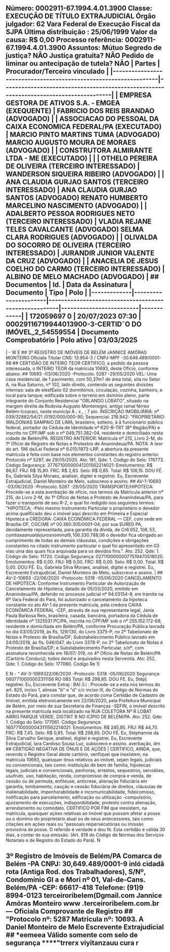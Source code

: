 ## Número: 0002911-67.1994.4.01.3900 Classe: EXECUÇÃO DE TÍTULO EXTRAJUDICIAL Órgão julgador: 62 Vara Federal de Execução Fiscal da SJPA Última distribuição : 25/06/1999 Valor da causa: R$ 0,00 Processo referência: 0002911-67.1994.4.01.3900 Assuntos: Mútuo Segredo de justiça? NÃO Justiça gratuita? NÃO Pedido de liminar ou antecipação de tutela? NÃO | Partes | Procurador/Terceiro vinculado | |-----------------------------------------------------------------|--------------------------------------------------------------------------------------| | EMPRESA GESTORA DE ATIVOS S.A. - EMGEA (EXEQUENTE) | FABRICIO DOS REIS BRANDAO (ADVOGADO) | | ASSOCIACAO DO PESSOAL DA CAIXA ECONOMICA FEDERAL/PA (EXECUTADO) | MARCIO PINTO MARTINS TUMA (ADVOGADO) MARCIO AUGUSTO MOURA DE MORAES (ADVOGADO) | | CONSTRUTORA ALMIRANTE LTDA - ME (EXECUTADO) | | | OTHELO PEREIRA DE OLIVEIRA (TERCEIRO INTERESSADO) | WANDERSON SIQUEIRA RIBEIRO (ADVOGADO) | | ANA CLAUDIA GURJAO SANTOS (TERCEIRO INTERESSADO) | ANA CLAUDIA GURJAO SANTOS (ADVOGADO) RENATO HUMBERTO MARCELINO NASCIMENTO (ADVOGADO) | | ADALBERTO PESSOA RODRIGUES NETO (TERCEIRO INTERESSADO) | VLADIA REJANE TELES CAVALCANTE (ADVOGADO) SELMA CLARA RODRIGUES (ADVOGADO) | | OLIVALDA DO SOCORRO DE OLIVEIRA (TERCEIRO INTERESSADO) | JURANDIR JUNIOR VALENTE DA CRUZ (ADVOGADO) | | ANACELIA DE JESUS COELHO DO CARMO (TERCEIRO INTERESSADO) | ALBINO DE MELO MACHADO (ADVOGADO) | ## Documentos | Id. | Data da Assinatura | Documento | Tipo | Polo | |-------------|----------------------|------------------------------------------------------|-------------------------|------------| | 172059697 0 | 20/07/2023 07:30 | 00029116719944013900-3-CERTIDˆO DO IMÓVEL_2_54559554 | Documento Comprobatório | Polo ativo | 03/03/2025

| - W E ## 3º REGISTRO DE IMÓVEIS DE BELÉM JANNICE AMÓRAS MONTEIRO Oficiala Titular CNS: 13.954-3 / CNPJ-MPF -30.649.489/0001-98 ## CERTIDÃO DE INTEIRO TEOR CERTIFICO, a pedido da pessoa interessada, o INTEIRO TEOR da matrícula 10693, deste Ofício, conforme abaixo: ## 10693 -03/06/2020 -Protocolo: 5287 -29/05/2020 VEL: Uma casa residencial, de 1 pavimento, com 50,37m? de área total, sita no Setor A, na Rua Saturno, nº 102, lado direito, contendo as seguintes divisões internas: sala de elesfEaiio 02 dormitórios, circulação, cozinha, banheiro, e local para tanque; edificada sobre o terreno em domínio pleno, parte integrante do Conjunto Residencial "ORLANDO LOBATO", situado na margem direita da Rodovia Augusto Montenegro, antigo ramal férreo Belém-Icoaraci, neste municípi À ; x , ; 7 pio. INSCRIÇÃO IMOBILIÁRIA: nº 039/32882/54/21 /0192/000/000-90; Sequencial: 218.942: "PROPRIETÁRIO: WALDONIAS SAMPAIO DE LIMA, brasileiro, solteiro, à ã funcionário público federal, portador da Cédula de Identidade nº 620-B-TRT (8º Região/PA) e inscrito no CPF/MF sob o nº 049.751.382-04, residente e domiciliado nesta cidade de Belém/PA. REGISTRO ANTERIOR: Matrícula nº 215, Livro 2-M, do 1º Ofício de Registro de Notas e Protestos de Ananindeua/PA. NOTA: A teor do art. 196 da/Lei Federal nº 6.015/1973-LRP, a abertura da presente matrícula é feita com base nos elementos constantes do registro anterior. Protocolo nº 5287, de 29/05/2020. Ato: 181, Qde: 1. Código do Selo: 176773. Código Segurança: 37767100000041201562214021: Emolumentos: R$ 86,87. FRJ: R$ 15,80. FRC: R$ 2,63. Selo: R$ 0,85. Total: R$ 106,15. DOU FÉ. Eu, Gabriela Silya Moraes, analisei, digitei e registrei. Eu, Escrevente Extrajudicial, Daniel Monteiro de Melo, subscrevo e assino. ## AV-1-10693 -03/06/2020 -Protocolo: 5287 -29/05/2020 TRANSPORTE/HIPOTECA: Procede-se a esta averbação de ofício, nos termos da Matrícula anterior nº 215, do Livro 2-M, do 1º Ofício de Notas e Protesto de Ananindeua/PA, para fazer o transporte de seu R-2, o qual foi redigido nos seguintes termos: "HIPOTECA; -Pelo mesmo Instrumento Particular o proprietário e devedor acima qualificado deu o imóvel aqui descrito em Primeira e Especial Hipoteca a CREDORA: CAIXA ECONÔMICA FEDERAL — CEF, com sede em Brasília-DF, CGC/ME nº 00.360.305/0001-04, por sua SUREG PA, devidamente representada, para garantia da dívida, de Cr$6.052,108,53, com taxa anual de juros nominal 9,10%, efetiva 9,4893%, Prazo de amortização de 252 meses normal, prorrogação 096,valor da garantia Cr$6.330.788,06 o devedor fica obrigado ao cumprimento de todas as demais cláusulas, condições e obrigações constantes no citado instrumento particular o qual foi apresentado em 03 vias uma das quais fica arquivada para os devidos fins.". Ato: 252. Qde: 1. Código do Selo: 11720. Código Segurança: 02711000000077519470518020. Emolumentos: R$ 0,00. FRJ: R$ 0,00. FRC: R$ 0,00. Selo: R$ 0,00. Total: R$ 0,00. DOU FÉ. Eu, Gabriela Silva Moraes, analisei, digitei e registrei. Eu, Escrevente Extrajudicial, Daniel Monteiro de Melo, subscrevo e assino. | ## AV-2-10693 -22/06/2020 -Protocolo: 5318 -05/06/2020 CANCELAMENTO DE HIPOTECA: Conforme Instrumento Particular de Autorização de Cancelamento de Hipoteca, datado de 05/03/2020, emitido em Ananindeua/PA, deferido no processo judicial nº 94.03154-8, em tramite na 6º Vara Federal do Pará, foi autorizado o cancelamento da hipoteca constante no ato AV-1 da presente matrícula, pela credora CAIXA ECONÔMICA FEDERAL -CEF, através de sua representante legal, Jania Paula Barbosa Reis, brasileira, casada, bancária, portadora da Cédula de Identidade nº 1325531 PC/PA, inscrita no CPF/MF sob o nº 255.152.172-68, residente e domiciliada em Belém/PA, conforme Procuração Pública lavrada no dia 03/05/2019, às fls, 129/130, do Livro 3375-P, no 2º Tabelionato de Notas e Protesto de Brasília/DF; Substabelecimento Público lavrado em 24/05/2019, às fls. 046/047, do Livro 3378-P, no 2º Tabelionato de Notas é Protesto de Brasília/DF; e Substabelecimento Particular, s/nº, com assinatura reconhecida em 18/07/ 019, no 4º Ofício de Notas de Belém/PA (Cartório Condurú); todos devid e arquivados nesta Serventia. Ato: 252, Qde: 1. Código do Selo: 177060. Código Re 1)

E N - “ AV-3-1069322/06/2020 -Protocolo: 5318 -05/06/2020 Segurança: 0607710000002311156 RO 08S Total: R$ 298,85. DOU FÉ. Eu, Stép] registrei. Eu, Escrevente Extraj : BAÍ /Li : Procede-se a esta nos termos do art. 825, inciso 1, alíneas "b" e "d" c/c inciso III, do Código de Normas do Estado do Pará, para constar que, de acordo coma Certidão de Cadastro de Imóvel, emitida eletronicamente em 22/06/2020, pela Prefeitura Municipal de Belém, por meio de sua Secretaria de Finanças -SEFIN, o imóvel descrito na presente matrícula está localizado na RUA COLETORA Nº R LOBAT AIRRO PARQUE VERDE, DISTRIT B NO ICÍPIO DE BELÉM/PA. Ato: 252. Qde: 1. Código do Selo: 177061. Código Segurança: 16077100000043111562214021. Emolumentos: R$ 245,85. FRJ: R$ 44,70. FRC: R$ 7,45. Selo: R$ 0,85. Total: R$ 298,85. DOU FÉ. Eu, Stéphannie da Silva Carvalho Serique, analisei, digitei e registrei. Eu, Escrevente Extrajudicial, Iara Cardoso Sousa Luz, subscrevo e assino. averbação, dm ## CERTIDÃO NEGATIVA DE ÔNUS E DE AÇÕES | CERTIFICO, AINDA, que, revendo o Registro Geral deste cartório, verifiquei que inexistem, na matrícula 10693, quaisquer ônus relativos ao imóvel, sejam legais, judiciais ou convencionais, tais como: instituição de bem de família, hipotecas legais, judiciais e convencionais, penhoras, arrestos, sequestros, servidões, usufruto, uso, habitação, renda, compromisso de compra e venda, de cessão ou de permuta, enfiteuse, anticrese, alienação fiduciária em garantia, tombamento, caução e cessão fiduciária de direitos, cláusulas de inalienabilidade, impenhorabilidade e incomunicabilidade, fideicomisso, notificação para parcelamento, edificação ou utilização -compulsório, ajuizamento de execuções, indisponibilidade, protesto contra alienação, arrendamento ou comodato. CERTIFICO POR FIM que inexistem, na matrícula, quaisquer ações relativas ao imóvel que possam afetar a posse ou o domínio do proprietário atual ou de seus antecessores, tais como: citações em ações reais ou "pessoais reipersecutórias ou imissão provisória de posse. O referido é verdade e dou fé. Esta certidão é válida 30 dias, a contar de sua emissão. (Art. 818 do Código de Normas dos Serviços Notariais e de Registro do Estado do Pará). N

## 3º Registro de Imóveis de Belém/PA Comarca de Belém -PA CNPJ: 30,649.489/0001-9 inló cidadã rota (Antiga Rod. dos Trabalhadores), S/Nº, Condomínio Gl a e Mori nº 01, Val-de-Cans. Belém/PA -CEP: 66617-418 Telefone: (91)9 8994-0123 terceiroribelem(Dgmail.com Jannice Amóras Monteiro www .terceiroribelem.com.br — Oficiala Comprovante de Registro ## "Protocolo nº: 5287 Matricula nº: 10693. A Daniel Monteiro de Melo Escrevente Extrajudicial ## *eemeea Válido somente com selo de segurança ****"trrerx viyitanzauu cura r

